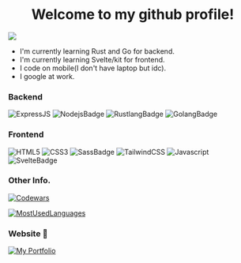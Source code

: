 <h1 align="center">Welcome to my github profile!</h1>

![](https://profile-status.herokuapp.com/profile/mystique09?label=TOTAL+VISITS)

- I'm currently learning Rust and Go for backend.
- I'm currently learning Svelte/kit for frontend.
- I code on mobile(I don't have laptop but idc).
- I google at work. 

### Backend
![ExpressJS](https://img.shields.io/badge/Express.js-000000?style=for-the-badge&logo=express&logoColor=white)
![NodejsBadge](https://img.shields.io/badge/Node.js-43853D?style=for-the-badge&logo=node-dot-js&logoColor=white)
![RustlangBadge](https://img.shields.io/badge/Rust-000000?style=for-the-badge&logo=rust&logoColor=white)
![GolangBadge](https://img.shields.io/badge/Go-00ADD8?style=for-the-badge&logo=go&logoColor=white)

### Frontend
![HTML5](https://img.shields.io/badge/HTML5-E34F26?style=for-the-badge&logo=html5&logoColor=white)
![CSS3](https://img.shields.io/badge/CSS3-1572B6?style=for-the-badge&logo=css3&logoColor=white)
![SassBadge](https://img.shields.io/badge/Sass-CC6699?style=for-the-badge&logo=sass&logoColor=white)
![TailwindCSS](https://img.shields.io/badge/Tailwind_CSS-38B2AC?style=for-the-badge&logo=tailwind-css&logoColor=white)
![Javascript](https://img.shields.io/badge/JavaScript-F7DF1E?style=for-the-badge&logo=javascript&logoColor=black)
![SvelteBadge](https://img.shields.io/badge/svelte-%23f1413d.svg?style=for-the-badge&logo=svelte&logoColor=white)

### Other Info. 
[![Codewars](https://www.codewars.com/users/mystique09/badges/small)](https://www.codewars.com/users/mystique09)

[![MostUsedLanguages](https://github-readme-stats.vercel.app/api/top-langs/?username=mystique09&layout=compact&langs_count=20)](https://github.com/mystique09/mystique09)


### Website :link:
[![My Portfolio](https://img.shields.io/badge/website-000000?style=for-the-badge&logo=About.me&logoColor=white)](https://benjieben-garcia.vercel.app/)
